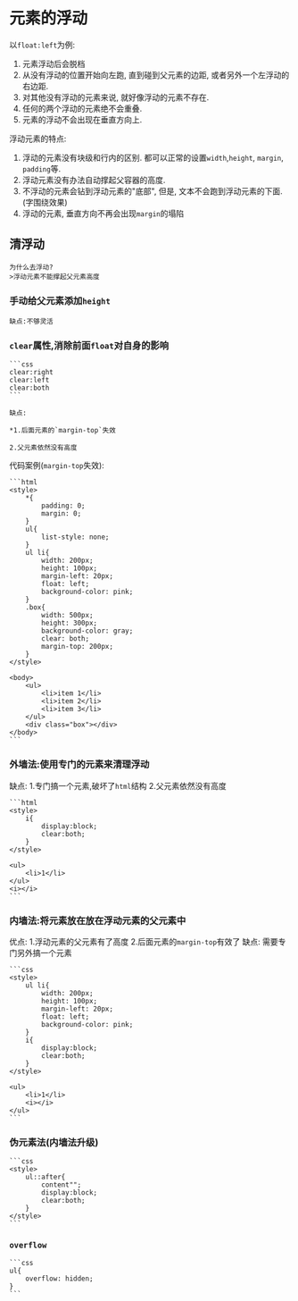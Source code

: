 # 元素的浮动

以`float:left`为例:

1. 元素浮动后会脱档
2. 从没有浮动的位置开始向左跑, 直到碰到父元素的边距, 或者另外一个左浮动的右边距.
3. 对其他没有浮动的元素来说, 就好像浮动的元素不存在.
4. 任何的两个浮动的元素绝不会重叠.
5. 元素的浮动不会出现在垂直方向上.

浮动元素的特点:

1. 浮动的元素没有块级和行内的区别. 都可以正常的设置`width`,`height`, `margin`, `padding`等.
2. 浮动元素没有办法自动撑起父容器的高度.
3. 不浮动的元素会钻到浮动元素的"底部", 但是, 文本不会跑到浮动元素的下面.(字围绕效果)
4. 浮动的元素, 垂直方向不再会出现`margin`的塌陷

## 清浮动

    为什么去浮动?
    >浮动元素不能撑起父元素高度

### 手动给父元素添加`height`

    缺点:不够灵活

### `clear`属性,消除前面`float`对自身的影响

    ```css
    clear:right
    clear:left
    clear:both
    ```

    缺点:
        
    *1.后面元素的`margin-top`失效
        
    2.父元素依然没有高度

代码案例(`margin-top`失效):

    ```html
    <style>
        *{
            padding: 0;
            margin: 0;
        }
        ul{
            list-style: none;
        }
        ul li{
            width: 200px;
            height: 100px;
            margin-left: 20px;
            float: left;
            background-color: pink;
        }
        .box{
            width: 500px;
            height: 300px;
            background-color: gray;
            clear: both;
            margin-top: 200px;
        }
    </style>

    <body>
        <ul>
            <li>item 1</li>
            <li>item 2</li>
            <li>item 3</li>
        </ul>
        <div class="box"></div>
    </body>
    ```

### 外墙法:使用专门的元素来清理浮动

缺点:
    1.专门搞一个元素,破坏了`html`结构
    2.父元素依然没有高度

    ```html
    <style>
        i{
            display:block;
            clear:both;
        }
    </style>

    <ul>
        <li>1</li>
    </ul>
    <i></i>
    ```

### 内墙法:将元素放在放在浮动元素的父元素中

优点:
    1.浮动元素的父元素有了高度
    2.后面元素的`margin-top`有效了
缺点:
    需要专门另外搞一个元素

    ```css
    <style>
        ul li{
            width: 200px;
            height: 100px;
            margin-left: 20px;
            float: left;
            background-color: pink;
        }
        i{
            display:block;
            clear:both;
        }
    </style>

    <ul>
        <li>1</li>
        <i></i>
    </ul>
    ```

### 伪元素法(内墙法升级)

    ```css
    <style>
        ul::after{
            content"";
            display:block;
            clear:both;
        }
    </style>
    ```

### `overflow`

    ```css
    ul{
        overflow: hidden;
    }
    ```
